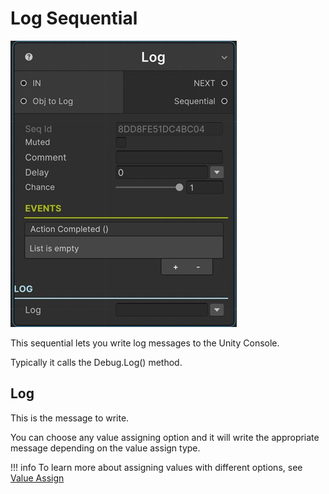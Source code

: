 # Log Sequential

![Log Sequential](../img/sequential_log.jpg)

This sequential lets you write log messages to the Unity Console. 

Typically it calls the Debug.Log() method.

## Log

This is the message to write.

You can choose any value assigning option and it will write the appropriate message depending on the value assign type.

!!! info
    To learn more about assigning values with different options, see [Value Assign](../valueassign.md)